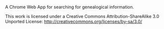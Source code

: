 A Chrome Web App for searching for genealogical information.

This work is licensed under a Creative Commons Attribution-ShareAlike 3.0 Unported License: http://creativecommons.org/licenses/by-sa/3.0/
